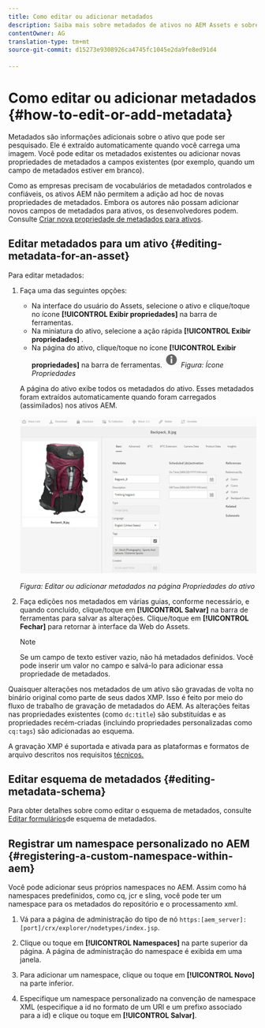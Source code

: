 ```yaml
---
title: Como editar ou adicionar metadados
description: Saiba mais sobre metadados de ativos no AEM Assets e sobre várias maneiras pelas quais você pode editar metadados de ativos.
contentOwner: AG
translation-type: tm+mt
source-git-commit: d15273e9308926ca4745fc1045e2da9fe8ed91d4

---
```



# Como editar ou adicionar metadados {#how-to-edit-or-add-metadata}

Metadados são informações adicionais sobre o ativo que pode ser pesquisado. Ele é extraído automaticamente quando você carrega uma imagem. Você pode editar os metadados existentes ou adicionar novas propriedades de metadados a campos existentes (por exemplo, quando um campo de metadados estiver em branco).

Como as empresas precisam de vocabulários de metadados controlados e confiáveis, os ativos AEM não permitem a adição ad hoc de novas propriedades de metadados. Embora os autores não possam adicionar novos campos de metadados para ativos, os desenvolvedores podem. Consulte [Criar nova propriedade de metadados para ativos](meta-edit.md#editing-metadata-schema).

## Editar metadados para um ativo {#editing-metadata-for-an-asset}

Para editar metadados:

1. Faça uma das seguintes opções:

   * Na interface do usuário do Assets, selecione o ativo e clique/toque no ícone **[!UICONTROL Exibir propriedades]** na barra de ferramentas.
   * Na miniatura do ativo, selecione a ação rápida **[!UICONTROL Exibir propriedades]** .
   * Na página do ativo, clique/toque no ícone **[!UICONTROL Exibir propriedades]** na barra de ferramentas.
      ![chlimage_1-168](assets/chlimage_1-168.png)
   *Figura: Ícone Propriedades*

   A página do ativo exibe todos os metadados do ativo. Esses metadados foram extraídos automaticamente quando foram carregados (assimilados) nos ativos AEM.

   ![selecione Propriedades do ativo para exibir metadados](assets/asset-metadata.png)


   *Figura: Editar ou adicionar metadados na página Propriedades do ativo*

1. Faça edições nos metadados em várias guias, conforme necessário, e quando concluído, clique/toque em **[!UICONTROL Salvar]** na barra de ferramentas para salvar as alterações. Clique/toque em **[!UICONTROL Fechar]** para retornar à interface da Web do Assets.

   >[!NOTE]
   >
   >Se um campo de texto estiver vazio, não há metadados definidos. Você pode inserir um valor no campo e salvá-lo para adicionar essa propriedade de metadados.

Quaisquer alterações nos metadados de um ativo são gravadas de volta no binário original como parte de seus dados XMP. Isso é feito por meio do fluxo de trabalho de gravação de metadados do AEM. As alterações feitas nas propriedades existentes (como `dc:title`) são substituídas e as propriedades recém-criadas (incluindo propriedades personalizadas como `cq:tags`) são adicionadas ao esquema.

A gravação XMP é suportada e ativada para as plataformas e formatos de arquivo descritos nos requisitos [técnicos.](/help/sites-deploying/technical-requirements.md)

## Editar esquema de metadados {#editing-metadata-schema}

Para obter detalhes sobre como editar o esquema de metadados, consulte [Editar formulários](metadata-schemas.md#edit-metadata-schema-forms)de esquema de metadados.

## Registrar um namespace personalizado no AEM {#registering-a-custom-namespace-within-aem}

Você pode adicionar seus próprios namespaces no AEM. Assim como há namespaces predefinidos, como cq, jcr e sling, você pode ter um namespace para os metadados do repositório e o processamento xml.

1. Vá para a página de administração do tipo de nó `https:[aem_server]:[port]/crx/explorer/nodetypes/index.jsp`.
1. Clique ou toque em **[!UICONTROL Namespaces]** na parte superior da página. A página de administração do namespace é exibida em uma janela.

1. Para adicionar um namespace, clique ou toque em **[!UICONTROL Novo]** na parte inferior.
1. Especifique um namespace personalizado na convenção de namespace XML (especifique a id no formato de um URI e um prefixo associado para a id) e clique ou toque em **[!UICONTROL Salvar]**.
